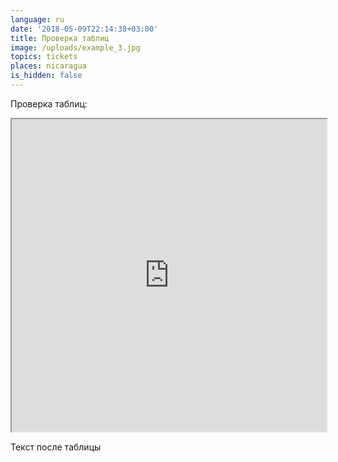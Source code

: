 ```yaml
---
language: ru
date: '2018-05-09T22:14:38+03:00'
title: Проверка таблиц
image: /uploads/example_3.jpg
topics: tickets
places: nicaragua
is_hidden: false
---
```

Проверка таблиц:

<iframe  width="100%" height="500"  src="https://docs.google.com/spreadsheets/d/e/2PACX-1vQMMUJVJ_oVQYTOm4UlYBoP4fUut_GXuGElHcmyBSbbIJwsUAbWEKCqVqWjE-aR171638n2ZhNZ37WF/pubhtml?gid=805127836&amp;single=true&amp;widget=true&amp;headers=false">
</iframe>

Текст после таблицы
